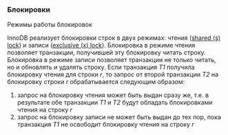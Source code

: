 ### Блокировки

Режимы работы блокировок

InnoDB реализует блокировки строк в двух режимах: чтения ([shared (s) lock](http://dev.mysql.com/doc/refman/5.7/en/glossary.html#glos_shared_lock)) и записи ([exclusive (x) lock](http://dev.mysql.com/doc/refman/5.7/en/glossary.html#glos_exclusive_lock)).
Блокировка в режиме чтения позволяет транзакции, получившей эту блокировку читать строку. Блокировка в режиме записи позволяет транзакции не только читать, но и обновлять и удалять строку.
Если транзакция *T1* получила блокировку чтения для строки *r*, то запрос от второй транзакции *T2* на блокировку строки *r* обрабатывается следующим образом:
1. запрос на блокировку чтения может быть выдан сразу же, т.е. в результате обе транзакции *T1* и *T2* будут обладать блокировками чтения на строку *r*
2. запрос на блокировку записи не может быть выдан до тех пор, пока транзакция *T1* не освободит блокировку чтения на строку *r*

